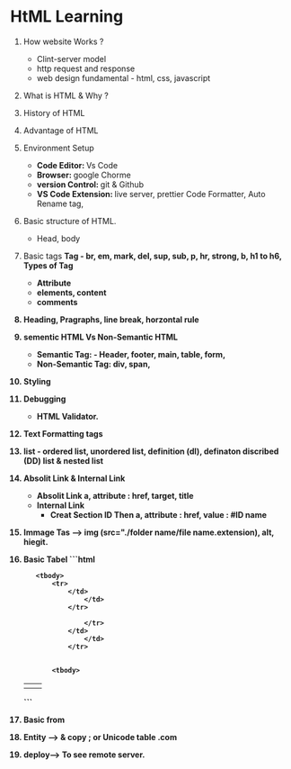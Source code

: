 # HtML Learning 
1. How website Works ?
    - Clint-server model
    - http request and response 
    - web design fundamental - html, css, javascript

2. What is HTML & Why ? 
3. History of HTML 
4. Advantage of HTML
5. Environment Setup
    - <strong>Code Editor: </strong> Vs Code 
    - <strong>Browser: </strong> google Chorme 
    - <strong>version Control: </strong> git & Github
     - <strong> VS Code Extension: </strong> live server, prettier Code Formatter, Auto Rename tag,   
6. Basic structure of HTML.
    - Head, body 
7. Basic tags
    <strong>Tag<strong>
        - br, em, mark, del, sup, sub, p, hr, strong, b, h1 to h6, 
    Types of Tag
    - Attribute 
    - elements, content 
    - comments
8. Heading, Pragraphs, line break, horzontal rule
9. sementic HTML Vs Non-Semantic HTML
    - <Strong> Semantic Tag: <strong> - Header, footer, main, table, form, 
    - <Strong> Non-Semantic Tag: <strong>   div, span, 
 10. Styling 
 11. Debugging 
     - HTML Validator.
 12. Text Formatting tags
 13. list 
    - ordered list, unordered list, definition (dl), definaton discribed (DD) list & nested list
 14. Absolit Link & Internal Link 
        - Absolit Link
            a, attribute : href, target, title
        - Internal Link 
            - Creat Section ID Then a, attribute : href, value : #ID name 
15. Immage Tas --> img (src="./folder name/file name.extension), alt, hiegit. 
 16. Basic Tabel
    ```html
    <table>
        <thead>
            </thead>
            <tr>
                <th>
                    <th>
                <tr>

            <tbody>
                <tr>
                    </td>
                        </td>
                    </tr>

                        </tr>
                    </td>
                        </td>
                    </tr>


                <tbody>
        <table>```
 17. Basic from
 18. Entity --> & copy ; or Unicode table .com 
 18. deploy--> To see remote server. 





